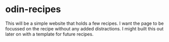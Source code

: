 # odin-recipes
This will be a simple website that holds a few recipes.
I want the page to be focussed on the recipe without any added distractions.
I might built this out later on with a template for future recipes.